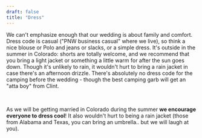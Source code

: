 ```yaml
---
draft: false
title: "Dress"
---
```


We can't emphasize enough that our wedding is about family and comfort. Dress code is casual ("PNW business casual" where we live), so think a nice blouse or Polo and jeans or slacks, or a simple dress. It's outside in the summer in Colorado: shorts are totally welcome, and we recommend that you bring a light jacket or something a little warm for after the sun goes down. Though it's unlikely to rain, it wouldn't hurt to bring a rain jacket in case there's an afternoon drizzle. There's absolutely no dress code for the camping before the wedding - though the best camping garb will get an "atta boy" from Clint.

<br>

As we will be getting married in Colorado during the summer **we encourage everyone to dress cool**! It also wouldn't hurt to being a rain jacket (those from Alabama and Texas, you can bring an umbrella.. but we will laugh at you).
